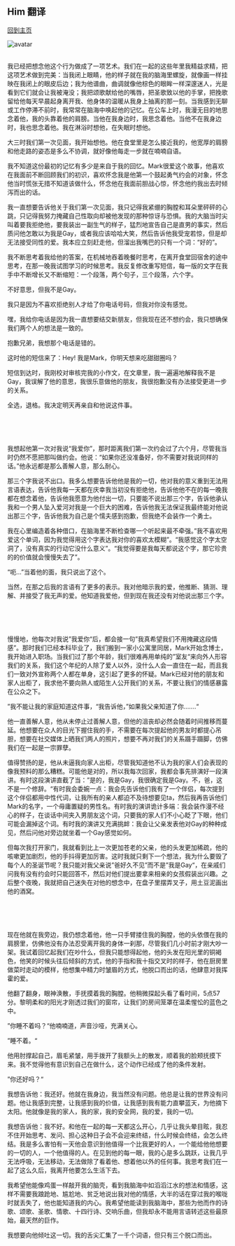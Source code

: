 ## Him 翻译
[回到主页](https://boheme130.github.io/Fiction.git.io/)

![avatar](https://i.loli.net/2021/09/11/4KgWxeUG1NE5dSM.jpg)
<br>
<br>


我已经把想念他这个行为做成了一项艺术。我们在一起的这些年里我精益求精，把这项艺术做到完美：当我闭上眼睛，他的样子就在我的脑海里螺旋，就像画一样挂映在我闭上的眼皮后边；我为他谱曲，曲调就像他棕色的眼眸一样深邃迷人，光是看到它们就会让我被淹没；我把颂歌献给他的嘴唇，把圣歌致以他的手掌，把挽歌留给他每天早晨起身离开我、他身体的温暖从我身上抽离的那一刻。当我感到无聊或工作停滞不前时，我常常在脑海中唤起他的记忆。在公车上时，我漫无目的地思念着他，我的头靠着他的肩膀。当他在我身边时，我思念着他。当他不在我身边时，我也思念着他。我在淋浴时想他，在失眠时想他。

大三时我们第一次见面，我开始想他。他在食堂里是怎么接近我的，他宽厚的肩膀和他走路的姿态是多么不协调，就好像他每走一步就在喃喃自语。

我不知道这份最初的记忆有多少是来自于我的回忆。Mark很爱这个故事，他喜欢在我面前不断回顾我们的初识，喜欢怀念我是他第一个鼓起勇气约会的对象，怀念他当时慌张无措不知道该做什么，怀念他在我面前胆战心惊，怀念他约我出去时倾泻而出的话。

我一直想要告诉他关于我们第一次见面，我只记得我紧绷的胸膛和耳朵里砰砰的心跳，只记得我努力掩藏自己性取向却被他发现的那种惊讶与恐惧。我的大脑当时尖叫着要我拒绝他，要我装出一副生气的样子，猛烈地宣告自己是直男的事实，然后质问他怎敢以为我是Gay，或者我应该哈哈大笑，然后告诉他我受宠若惊，但是却无法接受同性的爱。我本应立刻赶走他，但溜出我嘴巴的只有一个词：“好的”。 

我不断思考着我给他的答案，在机械地吞着晚餐时思考，在离开食堂回宿舍的途中思考，在那一晚我试图学习的时候思考。我反复修改重写短信，每一版的文字在我手中不断增长又不断缩短：一个段落，两个句子，三个段落，六个字。

不好意思，但我不是Gay。

我只是因为不喜欢拒绝别人才给了你电话号码，但我对你没有感觉。

嘿，我给你电话是因为我一直想要结交新朋友，但我现在还不想约会，我只想确保我们两个人的想法是一致的。

抱歉兄弟，我想那个电话是错的。

这时他的短信来了：Hey! 我是Mark，你明天想来吃甜甜圈吗？

短信到达时，我刚校对审核完我的小作文，在文章里，我一遍遍地解释我不是Gay，我误解了他的意思，我很乐意做他的朋友，我很抱歉没有办法接受更进一步的关系。

全选，退格。我决定明天再亲自和他说这件事。

<br>
<br>
<br>



我想起他第一次对我说“我爱你”，那时距离我们第一次约会过了六个月，尽管我当时仍然不愿把那叫做约会。他说：“如果你还没准备好，你不需要对我说同样的话。”他永远都是那么善解人意，那么耐心。

那三个字我说不出口。我多么想要告诉他他是我的一切，他对我的意义重到无法用言语表达，告诉他我每一天都在庆幸我当初没有拒绝他，告诉他他不在的每一晚我都在想念着他，告诉他我愿意为他付出一切，只要能不说出那三个字，告诉他承认我和一个男人坠入爱河对我是一个巨大的困难，告诉他我无法保证我最终能对他说出那三个字，告诉他我为自己是个懦夫感到抱歉，但我绝不会装作一个勇士。

我在心里编造着各种借口，在脑海里不断检查哪一个听起来最不牵强。”我不喜欢用爱这个单词，因为我觉得用这个字表达我对你的喜欢太模糊”。“我感觉这个字太空洞了，没有真实的行动它没什么意义”。“我觉得要是我每天都说这个字，那它珍贵的的价值就会慢慢失去了”。

“呃…”当着他的面，我只说出了这个。

当然，在那之后我的言语有了更多的表示。我对他暗示我的爱，他推断、猜测、理解、并接受了我无声的爱。他知道我爱他，但到现在我还没有对他说出那三个字。


<br>
<br>
<br>



慢慢地，他每次对我说”我爱你“后，都会接一句”我真希望我们不用掩藏这段情感”。那时我们已经本科毕业了，我们搬到一家小公寓里同居，Mark开始念博士，我开始进入职场。当我们过了那个年龄，我们很难再用单纯的”室友“来向外人形容我们的关系，我们这个年纪的人除了爱人以外，没什么人会一直住在一起，而且我们一致对外宣称两个人都在单身，这引起了更多的怀疑。Mark已经对他的朋友和家人出柜了，我求他不要向熟人或陌生人公开我们的关系，不要让我们的情感暴露在公众之下。

”我不能让我的家庭知道这件事，“我告诉他，”如果我父亲知道了你…….“

他一直善解人意，他从未停止过善解人意，但他的沮丧却必然会随着时间推移而蔓延。他想要在众人的目光下握住我的手，不需要在每次提起他的男友时都提心吊胆，想要在社交媒体上晒我们两人的照片，想要不再对我们的关系蹑手蹑脚，仿佛我们在一起是一宗罪孽。

值得赞扬的是，他从未逼我向家人出柜，尽管我知道他不认为我的家人们会表现的像我预料的那么糟糕。可能他是对的，所以我每次回家，我都会事先排演好一段演讲。有时这段演讲直截了当：”是的，我是Gay，我很确定我是Gay。不，爸，这不是一个修辞。“有时我会委婉一点：我会先告诉他们我有了一个伴侣，每次提到这个伴侣都用中性代词，让我所有的亲人都迫不及待想要见ta，然后我再告诉他们Mark的名字，一个毋庸置疑的男性名。有时我的演讲诡计多端：我会装作漫不经心的样子，在谈话中间夹入男朋友这个词，只要我的家人们不小心眨了下眼，他们可能会漏掉这个词。有时我的演讲又充满挑衅：我会让父亲发表他对Gay的种种成见，然后问他对旁边就坐着一个Gay感觉如何。

但每次我打开家门，我就看到比上一次更加苍老的父亲，他的头发更加稀疏，他的咳嗽更加剧烈，他的手抖得更加厉害。这时我就只剩下一个想法，我为什么要毁了每个人的圣诞节呢？我只能对我父亲说”爸好久不见”而不是”我是Gay“，在亲戚们问我有没有约会时只能回答不，然后对他们提出要拿来相亲的女孩假装出兴趣。之后整个夜晚，我就把自己迷失在对他的想念中，在盘子里摆弄叉子，用土豆泥画出他的酒窝。

<br>
<br>
<br>


现在他就在我旁边，我仍想念着他，他一只手臂搂住我的胸膛，他的头依偎在我的肩膀里，仿佛他没有办法忍受离开我的身体一刹那，尽管我们几小时前才刚大吵一架。我试着回忆起我们在吵什么，但我只能想得起他，他的头发在阳光里的铜褐色，他笑的时候头往后倾斜的方式，他的手指和我十指交叉时的样子，他在厨房里做菜时走动的模样，他想集中精力时皱眉的方式，他脱口而出的话，他肆意对我挥霍的爱。

他翻了翻身，眼神涣散，手抚摸着我的胸膛。他稍微探起头看了看时间，5点57分。黎明柔和的阳光才刚透过我们的窗帘，让我们的房间笼罩在温柔惺忪的蓝色之中。

”你睡不着吗？“他喃喃道，声音沙哑，充满关心。

”睡不着。“

他用肘撑起自己，眉毛紧皱，用手拨开了我额头上的散发，顺着我的脸颊抚摸下来。我不觉得他有意识到自己在做什么，这个动作已经成了他的条件发射。

”你还好吗？“

我想告诉他：我还好。他就在我身边，我当然没有问题。他总是让我的世界没有问题。他让我感到完整，让我感到我的价值，让我感到我有能力直攀蓝天，为他摘下太阳。他就像是我的家人，我的家，我的安全网，我的爱，我的一切。

我想告诉他：我不好。和他在一起的每一天都这么开心，几乎让我头晕目眩，我忍不住开始思考、发问、担心这种日子会不会迎来终结，什么时候会终结，会怎么终结。我是多么害怕有一天他会意识到他值得一个比我更好的人，一个能给他他想要的一切的人，一个他值得的人。在见到他的每一眼，我的心是多么跳跃，让我几乎无法呼吸，无法移动，无法做除了看着他、想着他以外的任何事。我思考我们在一起了这么久后，我离开他要怎么生活下去。

我希望他能像鸡蛋一样敲开我的脑壳，看到我脑海中如滔滔江水的想法和情感，这样不需要我踉跄地、尴尬地、贫乏地说出我对他的情感，大半的话在穿过我的喉咙时就丢失了，他也能知道我的内心。我希望他能读到我脑海中，那些为他而作的诗歌、颂歌、圣歌、情歌、十四行诗、交响乐曲，但我却永不能用言语转述这些最原始，最天然的巨作。

我想要向他倾吐这一切。我的舌尖汇集了一千个词语，但只有三个脱口而出。
